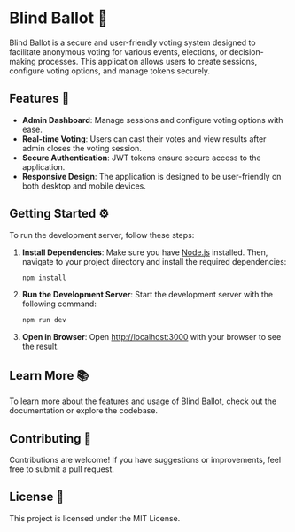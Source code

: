# Blind Ballot 🎉

Blind Ballot is a secure and user-friendly voting system designed to facilitate anonymous voting for various events, elections, or decision-making processes. This application allows users to create sessions, configure voting options, and manage tokens securely.

## Features 🚀
- **Admin Dashboard**: Manage sessions and configure voting options with ease.
- **Real-time Voting**: Users can cast their votes and view results after admin closes the voting session.
- **Secure Authentication**: JWT tokens ensure secure access to the application.
- **Responsive Design**: The application is designed to be user-friendly on both desktop and mobile devices.

## Getting Started ⚙️

To run the development server, follow these steps:

1. **Install Dependencies**:
   Make sure you have [Node.js](https://nodejs.org/) installed. Then, navigate to your project directory and install the required dependencies:
   ```bash
   npm install
   ```

2. **Run the Development Server**:
   Start the development server with the following command:
   ```bash
   npm run dev
   ```

3. **Open in Browser**:
   Open [http://localhost:3000](http://localhost:3000) with your browser to see the result.

## Learn More 📚

To learn more about the features and usage of Blind Ballot, check out the documentation or explore the codebase.

## Contributing 🤝

Contributions are welcome! If you have suggestions or improvements, feel free to submit a pull request.

## License 📄

This project is licensed under the MIT License.
